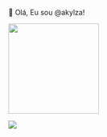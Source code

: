 👋 Olá, Eu sou @akylza!

 <div>
  <a href="https://github.com/akylza">
  <img height="180em" src="https://github-readme-stats.vercel.app/api?username=akylza&show_icons=true&theme=dracula&include_all_commits=true&count_private=true"/<img height="180em" src="https://github-readme-stats.vercel.app/api/top-langs/?username=akylza&layout=compact&langs_count=7&theme=dracula"/>
</div>

  <a href="https://www.linkedin.com/in/akylza" target="_blank"><img src="https://img.shields.io/badge/-LinkedIn-%230077B5?style=for-the-badge&logo=linkedin&logoColor=white" target="_blank"></a> 
